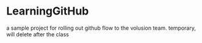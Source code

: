 # LearningGitHub
a sample project for rolling out github flow to the volusion team. temporary, will delete after the class

